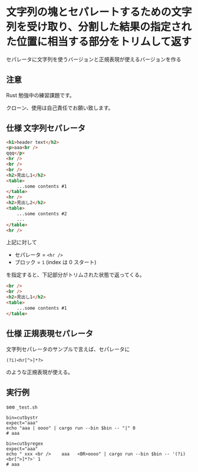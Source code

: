 # 文字列の塊とセパレートするための文字列を受け取り、分割した結果の指定された位置に相当する部分をトリムして返す

セパレータに文字列を使うバージョンと正規表現が使えるバージョンを作る

## 注意

Rust 勉強中の練習課題です。

クローン、使用は自己責任でお願い致します。

## 仕様 文字列セパレータ

```html
<h1>header text</h2>
<p>aaa<br />
qqq</p>
<hr />
<br />
<br />
<h2>見出し1</h2>
<table>
    ...some contents #1
</table>
<hr />
<h2>見出し2</h2>
<table>
    ...some contents #2
    ...
</table>
<hr />
```

上記に対して

- セパレータ = `<hr />`
- ブロック = `1` (index は 0 スタート)

を指定すると、下記部分がトリムされた状態で返ってくる。

```html
<br />
<br />
<h2>見出し1</h2>
<table>
    ...some contents #1
</table>
```

## 仕様 正規表現セパレータ

文字列セパレータのサンプルで言えば、セパレータに

```
(?i)<hr[^>]*?>
```

のような正規表現が使える。

## 実行例

see `_test.sh`
```
bin=cutbystr
expect="aaa"
echo "aaa | oooo" | cargo run --bin $bin -- "|" 0
# aaa

bin=cutbyregex
expect="aaa"
echo " xxx <br />    aaa   <BR>oooo" | cargo run --bin $bin -- '(?i)<br[^>]*?>' 1
# aaa
```


